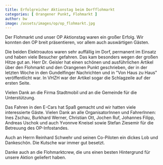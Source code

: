 ```yaml
---
title: Erfolgreicher Aktionstag beim Dorfflohmarkt
categories: [ Orangener Punkt, Flohmarkt ]
author: bw
image: /assets/images/op/op_flohmarkt.jpg
---
```

Der Flohmarkt und unser OP Aktionstag waren ein großer Erfolg. Wir konnten den OP breit präsentieren, vor allem auch auswärtigen Gästen.

Die beiden Elektroautos waren sehr auffällig im Dorf, permanent im Einsatz und haben viele Besucher gefahren. Das kam besonders wegen der großen Hitze gut an. 
Herr Dr. Geisler hat einen schönen und ausführlichen Artikel über den Flohmarkt und den Orangenen Punkt geschrieben, der in der letzten Woche in den Gundelfinger Nachrichten und in "Von Haus zu Haus" veröffentlicht war. In VHZH war der Artikel sogar die Schlagzeile auf der ersten Seite.

Vielen Dank an die Firma Stadtmobil und an die Gemeinde für die Unterstützung.

Das Fahren in den E-Cars hat Spaß gemacht und wir hatten viele interessierte Gäste. Vielen Dank an alle OrganisatorInnen und FahrerInnen: Ines Zschau, Burkhard Werner, Christian Ott, Jochen Ruf, Johannes Filipp, Andreas Uschok und auch Yvonnve Kneisel sowie Stefan Ziesemir für die Betreuung des OP-Infostandes.

Auch an Herrn Reinhard Schwehr und seinen Co-Piloten ein dickes Lob und Dankeschön. Die Kutsche war immer gut besetzt.

Danke auch an die Flohmarktcrew, die uns einen besten Hintergrund für unsere Aktion geliefert haben.
